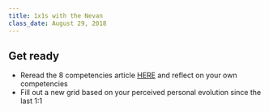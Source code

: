 ```yaml
---
title: 1x1s with the Nevan
class_date: August 29, 2018
---
```


Get ready
------------
- Reread the 8 competencies article [HERE](https://www.userfocus.co.uk/articles/8-competencies-of-user-experience.html) and reflect on your own competencies
- Fill out a new grid based on your perceived personal evolution since the last 1:1
